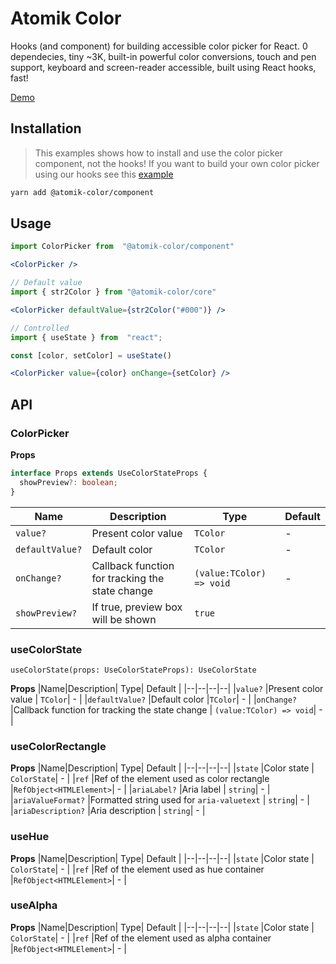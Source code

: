 # Atomik Color

Hooks (and component) for building accessible color picker for React. 0 dependecies, tiny ~3K, built-in powerful color conversions, touch and pen support, keyboard and screen-reader accessible, built using React hooks, fast!

[Demo](https://codesandbox.io/s/atomik-colorcomponent-j3pyf)

## Installation

> This examples shows how to install and use the color picker component, not the hooks! If you want to build your own color picker using our hooks see this [example](https://codesandbox.io/s/atomik-color-hooks-k85hw)

```bash
yarn add @atomik-color/component
```

## Usage

```jsx
import ColorPicker from  "@atomik-color/component"

<ColorPicker />

// Default value
import { str2Color } from "@atomik-color/core"

<ColorPicker defaultValue={str2Color("#000")} />

// Controlled
import { useState } from  "react";

const [color, setColor] = useState()

<ColorPicker value={color} onChange={setColor} />
```

## API

### ColorPicker

**Props**

```typescript
interface Props extends UseColorStateProps {
  showPreview?: boolean;
}
```

| Name            | Description                                     | Type                     | Default |
| --------------- | ----------------------------------------------- | ------------------------ | ------- |
| `value?`        | Present color value                             | `TColor`                 | -       |
| `defaultValue?` | Default color                                   | `TColor`                 | -       |
| `onChange?`     | Callback function for tracking the state change | `(value:TColor) => void` | -       |
| `showPreview?`  | If true, preview box will be shown              | `true`                   |

### useColorState

`useColorState(props: UseColorStateProps): UseColorState`

**Props**
|Name|Description| Type| Default |
|--|--|--|--|
|`value?` |Present color value | `TColor`| - |
|`defaultValue?` |Default color |`TColor`| - |
|`onChange?` |Callback function for tracking the state change | `(value:TColor) => void`| - |

### useColorRectangle

**Props**
|Name|Description| Type| Default |
|--|--|--|--|
|`state` |Color state | `ColorState`| - |
|`ref` |Ref of the element used as color rectangle |`RefObject<HTMLElement>`| - |
|`ariaLabel?` |Aria label | `string`| - |
|`ariaValueFormat?` |Formatted string used for `aria-valuetext` | `string`| - |
|`ariaDescription?` |Aria description | `string`| - |

### useHue

**Props**
|Name|Description| Type| Default |
|--|--|--|--|
|`state` |Color state | `ColorState`| - |
|`ref` |Ref of the element used as hue container |`RefObject<HTMLElement>`| - |

### useAlpha

**Props**
|Name|Description| Type| Default |
|--|--|--|--|
|`state` |Color state | `ColorState`| - |
|`ref` |Ref of the element used as alpha container |`RefObject<HTMLElement>`| - |
